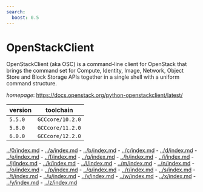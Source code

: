 ```yaml
---
search:
  boost: 0.5
---
```

# OpenStackClient

OpenStackClient (aka OSC) is a command-line client for OpenStack that brings the command set for Compute, Identity, Image, Network, Object Store and Block        Storage APIs together in a single shell with a uniform command structure.

*homepage*: <https://docs.openstack.org/python-openstackclient/latest/>

version | toolchain
--------|----------
``5.5.0`` | ``GCCcore/10.2.0``
``5.8.0`` | ``GCCcore/11.2.0``
``6.0.0`` | ``GCCcore/12.2.0``

[../0/index.md](0) - [../a/index.md](a) - [../b/index.md](b) - [../c/index.md](c) - [../d/index.md](d) - [../e/index.md](e) - [../f/index.md](f) - [../g/index.md](g) - [../h/index.md](h) - [../i/index.md](i) - [../j/index.md](j) - [../k/index.md](k) - [../l/index.md](l) - [../m/index.md](m) - [../n/index.md](n) - [../o/index.md](o) - [../p/index.md](p) - [../q/index.md](q) - [../r/index.md](r) - [../s/index.md](s) - [../t/index.md](t) - [../u/index.md](u) - [../v/index.md](v) - [../w/index.md](w) - [../x/index.md](x) - [../y/index.md](y) - [../z/index.md](z)

